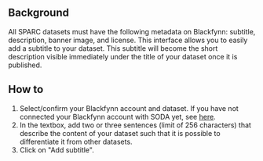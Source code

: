## Background

All SPARC datasets must have the following metadata on Blackfynn: subtitle, description, banner image, and license. This interface allows you to easily add a subtitle to your dataset. This subtitle will become the short description visible immediately under the title of your dataset once it is published.

## How to 

1. Select/confirm your Blackfynn account and dataset. If you have not connected your Blackfynn account with SODA yet, see [here](Connect-your-Blackfynn-account-with-SODA).
2. In the textbox, add two or three sentences (limit of 256 characters) that describe the content of your dataset such that it is possible to differentiate it from other datasets. 
3. Click on "Add subtitle".